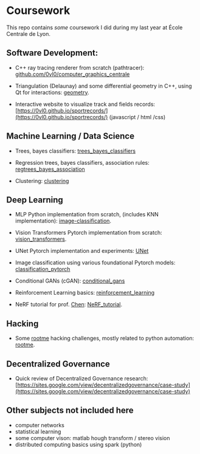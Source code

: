 # Coursework
This repo contains *some* coursework I did during my last year at École Centrale de Lyon.

## Software Development:
- C++ ray tracing renderer from scratch (pathtracer): [github.com/0vl0/computer_graphics_centrale](https://github.com/0vl0/computer_graphics_centrale
)

- Triangulation (Delaunay) and some differential geometry in C++, using Qt for interactions: [geometry](geometry).

- Interactive website to visualize track and fields records: [https://0vl0.github.io/sportrecords/](https://0vl0.github.io/sportrecords/) (javascript / html /css)

 
## Machine Learning / Data Science
- Trees, bayes classifiers: [trees_bayes_classifiers](trees_bayes_classifiers)

- Regression trees, bayes classifiers, association rules: [regtrees_bayes_association](regtrees_bayes_association)

- Clustering: [clustering](clustering)


## Deep Learning
- MLP Python implementation from scratch, (includes KNN implementation): [image-classification](image-classification).

- Vision Transformers Pytorch implementation from scratch: [vision_transformers](vision_transformers).

- UNet Pytorch implementation and experiments: [UNet](UNet)

- Image classification using various foundational Pytorch models: [classification_pytorch](classification_pytorch)

- Conditional GANs (cGAN): [conditional_gans](conditional_gans)

- Reinforcement Learning basics: [reinforcement_learning](reinforcement_learning)

- NeRF tutorial for prof. [Chen](https://scholar.google.com.au/citations?user=VOPW5YYAAAAJ&hl=fr&oi=ao): [NeRF_tutorial](NeRF_tutorial).


## Hacking
- Some [rootme](https://www.root-me.org/?lang=en) hacking challenges, mostly related to python automation: [rootme](rootme).

## Decentralized Governance
- Quick review of Decentralized Governance research: [https://sites.google.com/view/decentralizedgovernance/case-study](https://sites.google.com/view/decentralizedgovernance/case-study) 

## Other subjects not included here
- computer networks 
- statistical learning
- some computer vison: matlab hough transform / stereo vision
- distributed computing basics using spark (python)

